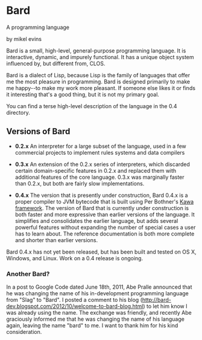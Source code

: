 # Bard 
A programming language

by mikel evins

Bard is a small, high-level, general-purpose programming language. It
is interactive, dynamic, and impurely functional. It has a unique
object system influenced by, but different from, CLOS.

Bard is a dialect of Lisp, because Lisp is the family of languages
that offer me the most pleasure in programming. Bard is designed
primarily to make me happy--to make my work more pleasant. If someone
else likes it or finds it interesting that's a good thing, but it is
not my primary goal.

You can find a terse high-level description of the language in the 0.4 directory.

## Versions of Bard

- **0.2.x** An interpreter for a large subset of the language, used in a few commercial projects to implement rules systems and data compilers

- **0.3.x** An extension of the 0.2.x series of interpreters, which discarded certain domain-specific features in 0.2.x and replaced them with additional features of the core language. 0.3.x was marginally faster than 0.2.x, but both are fairly slow implementations.

- **0.4.x** The version that is presently under construction, Bard 0.4.x is a proper compiler to JVM bytecode that is built using  Per Bothner's [Kawa framework](http://www.gnu.org/software/kawa/index.html). 
The version of Bard that is currently under construction is both faster and more expressive than earlier versions of the language. It simplifies and consolidates the earlier language, but adds several powerful features without expanding the number of special cases a user has to learn about. The reference documentation is both more complete and shorter than earlier versions.

Bard 0.4.x has not yet been released, but has been built and tested on OS X, Windows, and Linux. Work on a 0.4 release is ongoing.

### Another Bard?

In a post to Google Code dated June 18th, 2011, Abe Pralle announced
that he was changing the name of his in-development programming
language from "Slag" to "Bard". I posted a comment to his blog
(http://bard-dev.blogspot.com/2012/10/welcome-to-bard-blog.html) to
let him know I was already using the name. The exchange was friendly,
and recently Abe graciously informed me that he was changing the name
of his language again, leaving the name "bard" to me. I want to thank
him for his kind consideration.

